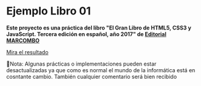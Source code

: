 # Ejemplo Libro 01  
**Este proyecto es una práctica del libro "El Gran Libro de HTML5, CSS3 y JavaScript.  Tercera edición en español, año 2017" de [Editorial MARCOMBO](https://www.marcombo.com/)**    

[Mira el resultado](https://diegocmjava.github.io/ejemplo-libro-01/)

📝Nota: Algunas prácticas o implementaciones pueden estar desactualizadas ya que como es normal el mundo de la informática está en cosntante cambio. También cualquier comentario será bien recibido



